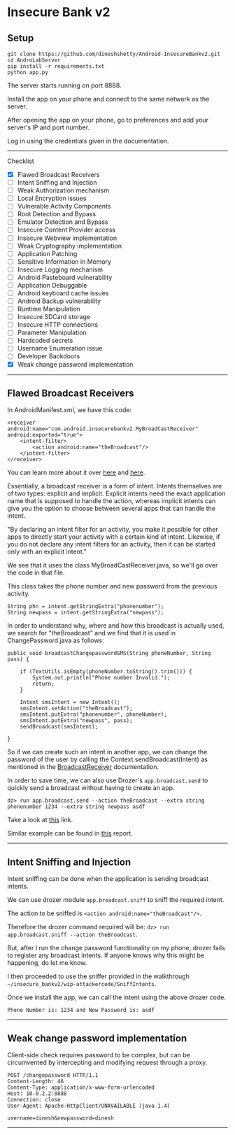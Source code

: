 # Insecure Bank v2

## Setup

```
git clone https://github.com/dineshshetty/Android-InsecureBankv2.git
cd AndroLabServer
pip install -r requirements.txt
python app.py
```

The server starts running on port 8888.

Install the app on your phone and connect to the same network as the server.

After opening the app on your phone, go to preferences and add your server's IP and port number.

Log in using the credentials given in the documentation.

-----

Checklist

- [x] Flawed Broadcast Receivers
- [ ] Intent Sniffing and Injection
- [ ] Weak Authorization mechanism
- [ ] Local Encryption issues
- [ ] Vulnerable Activity Components
- [ ] Root Detection and Bypass
- [ ] Emulator Detection and Bypass
- [ ] Insecure Content Provider access
- [ ] Insecure Webview implementation
- [ ] Weak Cryptography implementation
- [ ] Application Patching
- [ ] Sensitive Information in Memory
- [ ] Insecure Logging mechanism
- [ ] Android Pasteboard vulnerability
- [ ] Application Debuggable
- [ ] Android keyboard cache issues
- [ ] Android Backup vulnerability
- [ ] Runtime Manipulation
- [ ] Insecure SDCard storage
- [ ] Insecure HTTP connections
- [ ] Parameter Manipulation
- [ ] Hardcoded secrets
- [ ] Username Enumeration issue
- [ ] Developer Backdoors
- [x] Weak change password implementation

-----

## Flawed Broadcast Receivers

In AndroidManifest.xml, we have this code:

```
<receiver android:name="com.android.insecurebankv2.MyBroadCastReceiver" android:exported="true">
    <intent-filter>
        <action android:name="theBroadcast"/>
    </intent-filter>
</receiver>
```

You can learn more about it over [here](https://developer.android.com/guide/components/broadcasts) and [here](https://developer.android.com/guide/components/intents-filters).

Essentially, a broadcast receiver is a form of intent. Intents themselves are of two types: explicit and implicit. Explicit intents need the exact application name that is supposed to handle the action, whereas implicit intents can give you the option to choose between several apps that can handle the intent.

"By declaring an intent filter for an activity, you make it possible for other apps to directly start your activity with a certain kind of intent. Likewise, if you do not declare any intent filters for an activity, then it can be started only with an explicit intent."

We see that it uses the class MyBroadCastReceiver.java, so we'll go over the code in that file.

This class takes the phone number and new password from the previous activity.

```
String phn = intent.getStringExtra("phonenumber");
String newpass = intent.getStringExtra("newpass");
```

In order to understand why, where and how this broadcast is actually used, we search for "theBroadcast" and we find that it is used in ChangePassword.java as follows:

```
public void broadcastChangepasswordSMS(String phoneNumber, String pass) {

    if (TextUtils.isEmpty(phoneNumber.toString().trim())) {
        System.out.println("Phone number Invalid.");
        return;
    }

    Intent smsIntent = new Intent();
    smsIntent.setAction("theBroadcast");
    smsIntent.putExtra("phonenumber", phoneNumber);
    smsIntent.putExtra("newpass", pass);
    sendBroadcast(smsIntent);

}
```

So if we can create such an intent in another app, we can change the password of the user by calling the Context.sendBroadcast(Intent) as mentioned in the [BroadcastReceiver](https://developer.android.com/reference/android/content/Context#sendBroadcast(android.content.Intent)) documentation.

In order to save time, we can also use Drozer's `app.broadcast.send` to quickly send a broadcast without having to create an app.

```
dz> run app.broadcast.send --action theBroadcast --extra string phonenumber 1234 --extra string newpass asdf
```

Take a look at [this](https://hackerone.com/redirect?signature=e9b262c23bb3df8ec37850c763775bafb8b7acca&url=https%3A%2F%2Foldbam.github.io%2Fandroid%2Fsecurity%2Fandroid-vulnerabilities-insecurebank-broadcast-receivers) link.

Similar example can be found in [this](https://hackerone.com/reports/289000) report.

-----

## Intent Sniffing and Injection

Intent sniffing can be done when the application is sending broadcast intents.

We can use drozer module `app.broadcast.sniff` to sniff the required intent.

The action to be sniffed is `<action android:name="theBroadcast"/>`.

Therefore the drozer command required will be: `dz> run app.broadcast.sniff --action theBroadcast`.

But, after I run the change password functionality on my phone, drozer fails to register any broadcast intents. If anyone knows why this might be happening, do let me know.

I then proceeded to use the sniffer provided in the walkthrough `~/insecure_bankv2/wip-attackercode/SniffIntents`.

Once we install the app, we can call the intent using the above drozer code.

`Phone Number is: 1234 and New Password is: asdf`

-----

## Weak change password implementation

Client-side check requires password to be complex, but can be circumvented by intercepting and modifying request through a proxy.

```
POST /changepassword HTTP/1.1
Content-Length: 46
Content-Type: application/x-www-form-urlencoded
Host: 10.0.2.2:8888
Connection: close
User-Agent: Apache-HttpClient/UNAVAILABLE (java 1.4)

username=dinesh&newpassword=dinesh
```

-----


